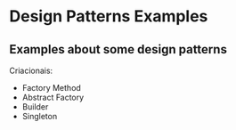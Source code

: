 # Design Patterns Examples

## Examples about some design patterns

Criacionais:

- Factory Method
- Abstract Factory
- Builder
- Singleton
